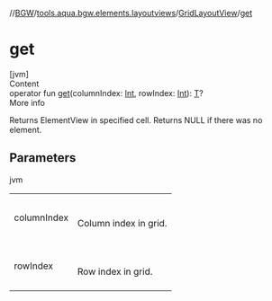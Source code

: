 //[BGW](../../../index.md)/[tools.aqua.bgw.elements.layoutviews](../index.md)/[GridLayoutView](index.md)/[get](get.md)



# get  
[jvm]  
Content  
operator fun [get](get.md)(columnIndex: [Int](https://kotlinlang.org/api/latest/jvm/stdlib/kotlin/-int/index.html), rowIndex: [Int](https://kotlinlang.org/api/latest/jvm/stdlib/kotlin/-int/index.html)): [T](index.md)?  
More info  


Returns ElementView in specified cell. Returns NULL if there was no element.



## Parameters  
  
jvm  
  
| | |
|---|---|
| <a name="tools.aqua.bgw.elements.layoutviews/GridLayoutView/get/#kotlin.Int#kotlin.Int/PointingToDeclaration/"></a>columnIndex| <a name="tools.aqua.bgw.elements.layoutviews/GridLayoutView/get/#kotlin.Int#kotlin.Int/PointingToDeclaration/"></a><br><br>Column index in grid.<br><br>|
| <a name="tools.aqua.bgw.elements.layoutviews/GridLayoutView/get/#kotlin.Int#kotlin.Int/PointingToDeclaration/"></a>rowIndex| <a name="tools.aqua.bgw.elements.layoutviews/GridLayoutView/get/#kotlin.Int#kotlin.Int/PointingToDeclaration/"></a><br><br>Row index in grid.<br><br>|
  
  



